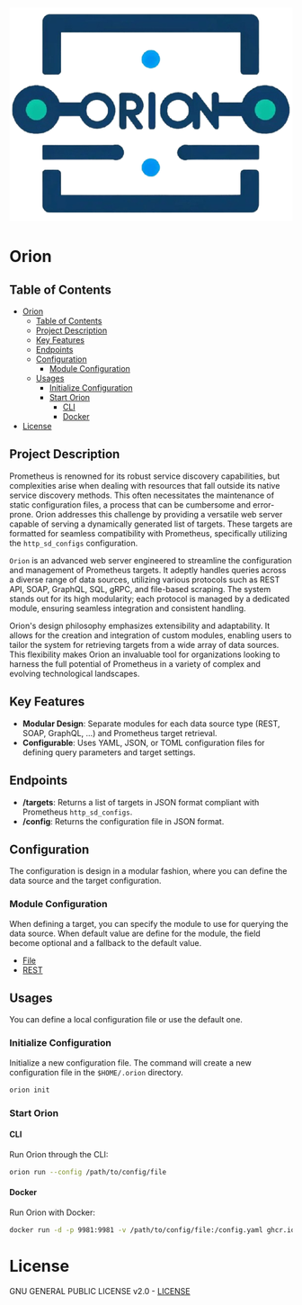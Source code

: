 <h1 align="center" style="border-bottom: none">
    <a href="https://github.com/geekxflood/orion" target="_blank"><img alt="Orion" src="assets/logo.png"></a>
</h1>

# Orion

## Table of Contents

<!-- TOC -->
- [Orion](#orion)
  - [Table of Contents](#table-of-contents)
  - [Project Description](#project-description)
  - [Key Features](#key-features)
  - [Endpoints](#endpoints)
  - [Configuration](#configuration)
    - [Module Configuration](#module-configuration)
  - [Usages](#usages)
    - [Initialize Configuration](#initialize-configuration)
    - [Start Orion](#start-orion)
      - [CLI](#cli)
      - [Docker](#docker)
- [License](#license)
<!-- TOC -->

## Project Description

Prometheus is renowned for its robust service discovery capabilities, but complexities arise when dealing with
resources that fall outside its native service discovery methods. This often necessitates the maintenance of static
configuration files, a process that can be cumbersome and error-prone. Orion  addresses this challenge by providing
a versatile web server capable of serving a dynamically generated list of targets. These targets are formatted for
seamless compatibility with Prometheus, specifically utilizing the `http_sd_configs` configuration.

`Orion` is an advanced web server engineered to streamline the configuration and management of Prometheus targets. It
adeptly handles queries across a diverse range of data sources, utilizing various protocols such as REST API, SOAP,
GraphQL, SQL, gRPC, and file-based scraping. The system stands out for its high modularity; each protocol is managed
by a dedicated module, ensuring seamless integration and consistent handling.

Orion's design philosophy emphasizes extensibility and adaptability. It allows for the creation and integration of 
custom modules, enabling users to tailor the system for retrieving targets from a wide array of data sources. 
This flexibility makes Orion an invaluable tool for organizations looking to harness the full potential of Prometheus 
in a variety of complex and evolving technological landscapes.

## Key Features

- **Modular Design**: Separate modules for each data source type (REST, SOAP, GraphQL, ...) and Prometheus target retrieval.
- **Configurable**: Uses YAML, JSON, or TOML configuration files for defining query parameters and target settings.

## Endpoints

- **/targets**: Returns a list of targets in JSON format compliant with Prometheus `http_sd_configs`.
- **/config**: Returns the configuration file in JSON format.

## Configuration

The configuration is design in a modular fashion, where you can define the data source and the target configuration.

### Module Configuration

When defining a target, you can specify the module to use for querying the data source. 
When default value are define for the module, the field become optional and a fallback to the default value.

- [File](doc/file.md)
- [REST](doc/rest.md)

## Usages

You can define a local configuration file or use the default one.

### Initialize Configuration

Initialize a new configuration file. The command will create a new configuration file in the `$HOME/.orion` directory.

```bash
orion init
```

### Start Orion

#### CLI

Run Orion through the CLI:

```bash
orion run --config /path/to/config/file
```

#### Docker

Run Orion with Docker:

```bash
docker run -d -p 9981:9981 -v /path/to/config/file:/config.yaml ghcr.io/geekxflood/orion:latest /usr/local/bin/orion run --config /config.yaml
```

# License

GNU GENERAL PUBLIC LICENSE v2.0 - [LICENSE](LICENSE)
